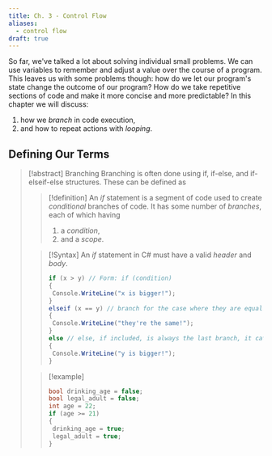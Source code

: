 ```yaml
---
title: Ch. 3 - Control Flow
aliases:
  - control flow
draft: true
---
```


So far, we've talked a lot about solving individual small problems. We can use variables to remember and adjust a value over the course of a program. This leaves us with some problems though: how do we let our program's state change the outcome of our program? How do we take repetitive sections of code and make it more concise and more predictable? In this chapter we will discuss:
1. how we *branch* in code execution,
2. and how to repeat actions with *looping*.

## Defining Our Terms

>[!abstract] Branching
>Branching is often done using if, if-else, and if-elseif-else structures. These can be defined as
>>[!definition]
>>An *if* statement is a segment of code used to create *conditional* branches of code. It has
>> some number of *branches*, each of which having
>>	1. a *condition*,
>>	2. and a *scope*.
>
>>[!Syntax]
>> An *if* statement in C# must have a valid *header* and *body*. 
>> ```csharp
>> if (x > y) // Form: if (condition)
>> {
>> 	Console.WriteLine("x is bigger!");
>> }
>> elseif (x == y) // branch for the case where they are equal
>> {
>> 	Console.WriteLine("they're the same!");
>> }
>> else // else, if included, is always the last branch, it catches any other condition
>> {
>> 	Console.WriteLine("y is bigger!");
>> }
>>```
>
>>[!example]
>>```csharp
>>bool drinking_age = false;
>>bool legal_adult = false;
>> int age = 22;
>> if (age >= 21)
>> {
>> 	drinking_age = true;
>> 	legal_adult = true;
>> }
>>```

